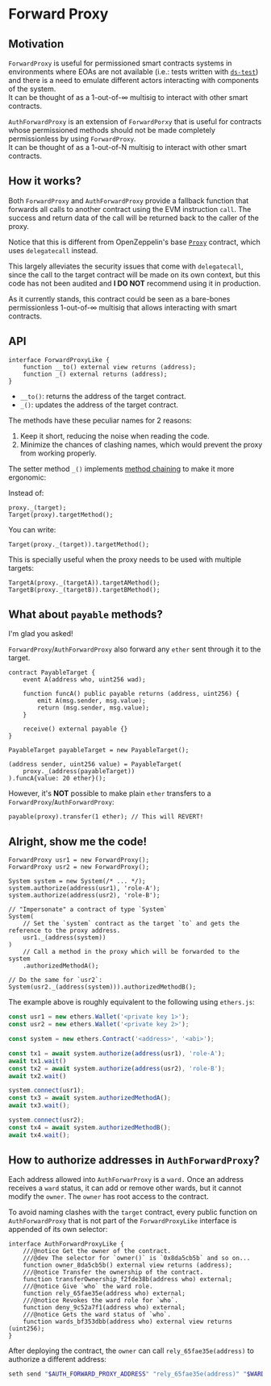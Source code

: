 # Forward Proxy

## Motivation

`ForwardProxy` is useful for permissioned smart contracts systems in environments where EOAs are not available
(i.e.: tests written with [`ds-test`][1]) and there is a need to emulate different actors interacting with components of
the system.  
It can be thought of as a 1-out-of-∞ multisig to interact with other smart contracts.

 `AuthForwardProxy` is an extension of `ForwardPorxy` that is useful for contracts whose permissioned methods should not
 be made completely permissionless by using `ForwardProxy`.  
 It can be thought of as a 1-out-of-N multisig to interact with other smart contracts.

## How it works?

Both `ForwardProxy` and `AuthForwardProxy` provide a fallback function that forwards all calls to another contract using the EVM instruction
`call`. The success and return data of the call will be returned back to the caller of the proxy.

Notice that this is different from OpenZeppelin's base [`Proxy`][2] contract, which uses `delegatecall` instead.

This largely alleviates the security issues that come with `delegatecall`, since the call to the target contract will be
made on its own context, but this code has not been audited and **I DO NOT** recommend using it in production.

As it currently stands, this contract could be seen as a bare-bones permissionless 1-out-of-∞ multisig that allows
interacting with smart contracts.

## API

```solidity
interface ForwardProxyLike {
    function __to() external view returns (address);
    function _() external returns (address);
}
```

- `__to()`: returns the address of the target contract.
- `_()`: updates the address of the target contract.

The methods have these peculiar names for 2 reasons:
1. Keep it short, reducing the noise when reading the code.
2. Minimize the chances of clashing names, which would prevent the proxy from working properly.

The setter method `_()` implements [method chaining][3] to make it more ergonomic:

Instead of:

```solidity
proxy._(target);
Target(proxy).targetMethod();
```

You can write:

```solidity
Target(proxy._(target)).targetMethod();
```

This is specially useful when the proxy needs to be used with multiple targets:

```solidity
TargetA(proxy._(targetA)).targetAMethod();
TargetB(proxy._(targetB)).targetBMethod();
```

## What about `payable` methods?

I'm glad you asked!

`ForwardProxy`/`AuthForwardProxy` also forward any `ether` sent through it to the target.

```solidity
contract PayableTarget {
    event A(address who, uint256 wad);

    function funcA() public payable returns (address, uint256) {
        emit A(msg.sender, msg.value);
        return (msg.sender, msg.value);
    }

    receive() external payable {}
}

PayableTarget payableTarget = new PayableTarget();

(address sender, uint256 value) = PayableTarget(
    proxy._(address(payableTarget))
).funcA{value: 20 ether}();
```

However, it's **NOT** possible to make plain `ether` transfers to a `ForwardProxy`/`AuthForwardProxy`:

```solidity
payable(proxy).transfer(1 ether); // This will REVERT!
```


## Alright, show me the code!

```solidity
ForwardProxy usr1 = new ForwardProxy();
ForwardProxy usr2 = new ForwardProxy();

System system = new System(/* ... */);
system.authorize(address(usr1), 'role-A');
system.authorize(address(usr2), 'role-B');

// "Impersonate" a contract of type `System`
System(
    // Set the `system` contract as the target `to` and gets the reference to the proxy address.
    usr1._(address(system))
)
    // Call a method in the proxy which will be forwarded to the system
    .authorizedMethodA();

// Do the same for `usr2`:
System(usr2._(address(system))).authorizedMethodB();
```

The example above is roughly equivalent to the following using `ethers.js`:

```javascript
const usr1 = new ethers.Wallet('<private key 1>');
const usr2 = new ethers.Wallet('<private key 2>');

const system = new ethers.Contract('<address>', '<abi>');

const tx1 = await system.authorize(address(usr1), 'role-A');
await tx1.wait()
const tx2 = await system.authorize(address(usr2), 'role-B');
await tx2.wait()

system.connect(usr1);
const tx3 = await system.authorizedMethodA();
await tx3.wait();

system.connect(usr2);
const tx4 = await system.authorizedMethodB();
await tx4.wait();
```

## How to authorize addresses in `AuthForwardProxy`?

Each address allowed into `AuthForwarProxy` is a `ward.` Once an address receives a `ward` status, it can add or remove
other wards, but it cannot modify the `owner`. The `owner` has root access to the contract.

To avoid naming clashes with the `target` contract, every public function on `AuthForwardProxy` that is not part of the
`ForwardProxyLike` interface is appended of its own selector:

```solidity
interface AuthForwardProxyLike {
    ///@notice Get the owner of the contract.
    ///@dev The selector for `owner()` is `0x8da5cb5b` and so on...
    function owner_8da5cb5b() external view returns (address);
    ///@notice Transfer the ownership of the contract.
    function transferOwnership_f2fde38b(address who) external;
    ///@notice Give `who` the ward role.
    function rely_65fae35e(address who) external;
    ///@notice Revokes the ward role for `who`.
    function deny_9c52a7f1(address who) external;
    ///@notice Gets the ward status of `who`.
    function wards_bf353dbb(address who) external view returns (uint256);
}
```

After deploying the contract, the `owner` can call `rely_65fae35e(address)` to authorize a different address:

```bash
seth send "$AUTH_FORWARD_PROXY_ADDRESS" "rely_65fae35e(address)" "$WARD_ADDRESS"
```

  [1]: https://github.com/dapphub/ds-test
  [2]: https://github.com/OpenZeppelin/openzeppelin-contracts/blob/master/contracts/proxy/Proxy.sol
  [3]: https://en.wikipedia.org/wiki/Method_chaining
